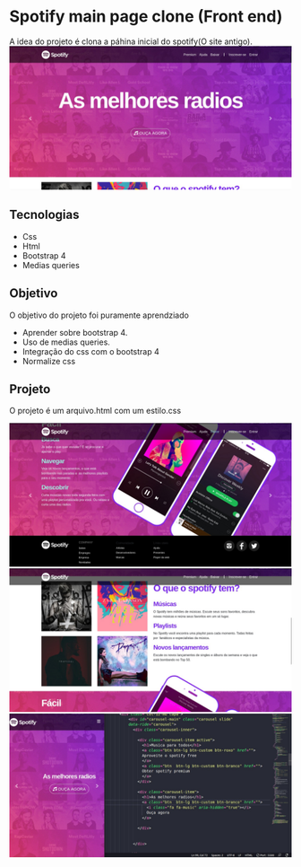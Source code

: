 # Spotify main page clone (Front end)
A idea do projeto é clona a páhina inicial do spotify(O site antigo). 
![screenshot](./1.jpg)


## Tecnologias
- Css
- Html
- Bootstrap 4
- Medias queries

 ## Objetivo
  O objetivo do projeto foi puramente aprendziado
  - Aprender sobre bootstrap 4.
  - Uso de medias queries.
  - Integração do css com o bootstrap 4
  - Normalize css

## Projeto
O projeto é um arquivo.html com um estilo.css

![screenshot](2.jpg)
![screenshot](3.jpg)
![screenshot](4.jpg)

